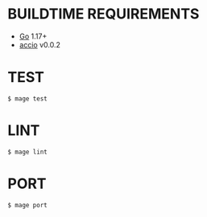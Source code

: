# BUILDTIME REQUIREMENTS

* [Go](https://golang.org/) 1.17+
* [accio](https://github.com/mcandre/accio) v0.0.2

# TEST

```console
$ mage test
```

# LINT

```console
$ mage lint
```

# PORT

```console
$ mage port
```
